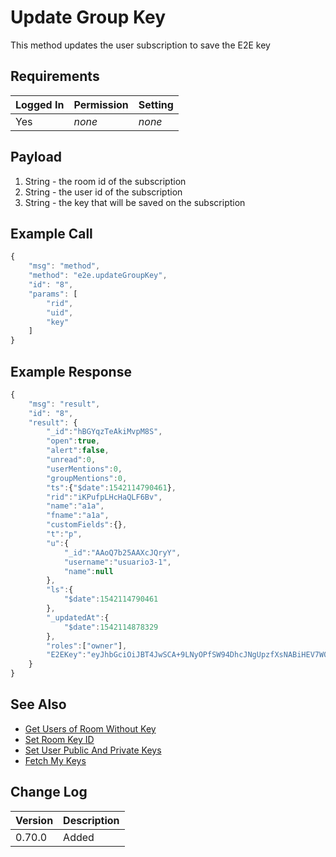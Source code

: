 # Update Group Key

This method updates the user subscription to save the E2E key

## Requirements

| Logged In | Permission | Setting |
| :--- | :--- | :--- |
| Yes | _none_ | _none_ |

## Payload

1. String - the room id of the subscription
2. String - the user id of the subscription
3. String - the key that will be saved on the subscription

## Example Call

```javascript
{
    "msg": "method",
    "method": "e2e.updateGroupKey",
    "id": "8",
    "params": [
        "rid",
        "uid",
        "key"
    ]
}
```

## Example Response

```javascript
{
    "msg": "result",
    "id": "8",
    "result": {
        "_id":"hBGYqzTeAkiMvpM8S",
        "open":true,
        "alert":false,
        "unread":0,
        "userMentions":0,
        "groupMentions":0,
        "ts":{"$date":1542114790461},
        "rid":"iKPufpLHcHaQLF6Bv",
        "name":"a1a",
        "fname":"a1a",
        "customFields":{},
        "t":"p",
        "u":{
            "_id":"AAoQ7b25AAXcJQryY",
            "username":"usuario3-1",
            "name":null
        },
        "ls":{
            "$date":1542114790461
        },
        "_updatedAt":{
            "$date":1542114878329
        },
        "roles":["owner"],
        "E2EKey":"eyJhbGciOiJBT4JwSCA+9LNyOPfSW94DhcJNgUpzfXsNABiHEV7W01UwwDf6WC5wfHa0JPZATK9QOrVZbhqufXhYOsWO1/vYocX5gfnSFVDWXCsp4aX4XjfydVh0CYB54VUgL5VJwGGlvErTAVJrWblSxuz0xaWLXiu2NpXJ6r6q2xJClt59SDVImUzCdAzmYFMmwAnHbLHZLqyJIB0fXiMDb+WH6dv9I5PMOcTApw1YJkSrsSnbPOQFDTH3i+aQvyryu9E7BMAMp0D1ZDy+uX0gCAyw4kiIIUU1l7mm50BB+TV84yv3TH55v3G/muHxnXjZRyo/SG0VOZCGqgO0J9L0fhyrxyzT9g=="
    }
}
```

## See Also

* [Get Users of Room Without Key](https://github.com/RocketChat/docs/tree/0f8db37bf9b56438fec3e87a94f192f3585e92e8/developer-guides/realtime-api/method-calls/e2e.get-users-of-room-without-key)
* [Set Room Key ID](https://github.com/RocketChat/docs/tree/0f8db37bf9b56438fec3e87a94f192f3585e92e8/developer-guides/realtime-api/method-calls/e2e.set-room-key-id)
* [Set User Public And Private Keys](https://github.com/RocketChat/docs/tree/0f8db37bf9b56438fec3e87a94f192f3585e92e8/developer-guides/realtime-api/method-calls/e2e.set-user-public-and-private-keys)
* [Fetch My Keys](https://github.com/RocketChat/docs/tree/0f8db37bf9b56438fec3e87a94f192f3585e92e8/developer-guides/realtime-api/method-calls/e2e.fetch-my-keys)

## Change Log

| Version | Description |
| :--- | :--- |
| 0.70.0 | Added |

